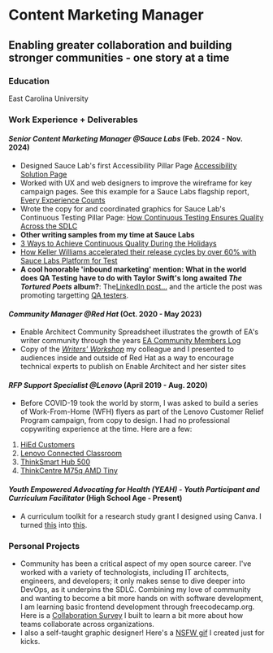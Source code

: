 # Content Marketing Manager
## Enabling greater collaboration and building stronger communities - one story at a time

### Education
East Carolina University

### Work Experience + Deliverables
#### *Senior Content Marketing Manager @Sauce Labs* (Feb. 2024 - Nov. 2024)
- Designed Sauce Lab's first Accessibility Pillar Page [Accessibility Solution Page](https://saucelabs.com/products/accessibility-testing)
- Worked with UX and web designers to improve the wireframe for key campaign pages. See this example for a Sauce Labs flagship report, [Every Experience Counts](https://saucelabs.com/resources/report/every-experience-counts)
- Wrote the copy for and coordinated graphics for Sauce Lab's Continuous Testing Pillar Page: [How Continuous Testing Ensures Quality Across the SDLC](https://saucelabs.com/resources/blog/continuous-testing)
- **Other writing samples from my time at Sauce Labs**
- [3 Ways to Achieve Continuous Quality During the Holidays](https://saucelabs.com/resources/blog/holiday-prep-continuous-quality)
- [How Keller Williams accelerated their release cycles by over 60% with Sauce Labs Platform for Test](https://saucelabs.com/resources/case-studies/how-keller-williams-accelerated-their-release-cycles-with-sauce-labs)
- **A cool honorable 'inbound marketing' mention: What in the world does QA Testing have to do with Taylor Swift's long awaited *The Tortured Poets* album?**:
  The[LinkedIn post...](https://www.linkedin.com/posts/sauce-labs_in-case-you-didnt-know-this-already-from-activity-7187157104745435136-WF0H?utm_source=share&utm_medium=member_desktop&rcm=ACoAAB-eGpIB6csi9Ujb31a8GN4LsvYp5rjc6Z0) and the article the post was promoting targetting [QA testers](https://saucelabs.com/resources/blog/all-the-9s-taylor-swift). 
  
#### *Community Manager @Red Hat* (Oct. 2020 - May 2023)
- Enable Architect Community Spreadsheet illustrates the growth of EA's writer community through the years [EA Community Members Log](https://docs.google.com/spreadsheets/d/1SNChqok5HvAJPWCVUY-MeI8DNBg9af6Y/edit?gid=1905444703#gid=1905444703)
- Copy of the [*Writers' Workshop*](https://acrobat.adobe.com/id/urn:aaid:sc:US:1e0e264e-7cec-4771-97dd-3fe3f09cf4f9) my colleague and I presented to audiences inside and outside of Red Hat as a way to encourage technical experts to publish on Enable Architect and her sister sites

#### *RFP Support Specialist @Lenovo* (April 2019 - Aug. 2020)
- Before COVID-19 took the world by storm, I was asked to build a series of Work-From-Home (WFH) flyers as part of the Lenovo Customer Relief Program campaign, from copy to design. I had no professional copywriting experience at the time. Here are a few:
1. [HiEd Customers](https://docs.google.com/document/d/1E3zT3tEdMYvSbSJXJzq0fuJfk9NV79l4/edit)
2. [Lenovo Connected Classroom](https://acrobat.adobe.com/id/urn:aaid:sc:US:16268ad3-e25b-4869-87d7-9461ff1c906a)
3. [ThinkSmart Hub 500](https://acrobat.adobe.com/id/urn:aaid:sc:US:a3c6aa62-67ff-4435-9b2e-1ecbf235111a)
4. [ThinkCentre M75q AMD Tiny](https://acrobat.adobe.com/id/urn:aaid:sc:US:c2d9bb53-3151-4720-98ff-a816591f2fbd)

#### *Youth Empowered Advocating for Health (YEAH) - Youth Participant and Curriculum Facilitator* (High School Age - Present) 
- A curriculum toolkit for a research study grant I designed using Canva. I turned [this](https://acrobat.adobe.com/id/urn:aaid:sc:us:888250d2-4024-41e7-aa80-03f1f6ee30f8) into [this](https://acrobat.adobe.com/id/urn:aaid:sc:us:d3257587-cb7e-4356-9917-0bb7df37ccbd).

### Personal Projects
- Community has been a critical aspect of my open source career. I've worked with a variety of technologists, including IT architects, engineers, and developers; it only makes sense to dive deeper into DevOps, as it underpins the SDLC. Combining my love of community and wanting to become a bit more hands on with software development, I am learning basic frontend development through freecodecamp.org. Here is a [Collaboration Survey](https://github.com/EmJayFreewoman/collaborationsurvey) I built to learn a bit more about how teams collaborate across organizations.
- I also a self-taught graphic designer! Here's a [NSFW gif](https://drive.google.com/file/d/1yrKJHeVIO1QGC3ozxRXFcqGYHregEkC0/view?usp=sharing) I created just for kicks. 
